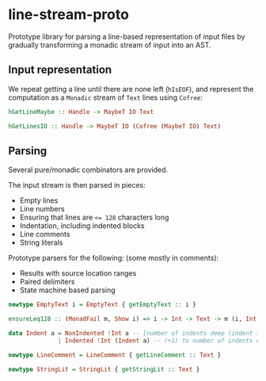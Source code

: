 # line-stream-proto

Prototype library for parsing a line-based representation of input files by
gradually transforming a monadic stream of input into an AST.

## Input representation

We repeat getting a line until there are none left (`hIsEOF`),
and represent the computation as a `Monadic` stream of
`Text` lines using `Cofree`:

```haskell
hGetLineMaybe :: Handle -> MaybeT IO Text

hGetLinesIO :: Handle -> MaybeT IO (Cofree (MaybeT IO) Text)
```

## Parsing

Several pure/monadic combinators are provided.

The input stream is then parsed in pieces:
- Empty lines
- Line numbers
- Ensuring that lines are `<= 128` characters long
- Indentation, including indented blocks
- Line comments
- String literals

Prototype parsers for the following: (some mostly in comments):
- Results with source location ranges
- Paired delimiters
- State machine based parsing

```haskell
newtype EmptyText i = EmptyText { getEmptyText :: i }

ensureLeq128 :: (MonadFail m, Show i) => i -> Int -> Text -> m (i, Int, Text)

data Indent a = NonIndented !Int a -- [number of indents deep (indent is '\t' or "  ")] value
              | Indented !Int (Indent a) -- (+1) to number of indents deep

newtype LineComment = LineComment { getLineComment :: Text }

newtype StringLit = StringLit { getStringLit :: Text }
```

